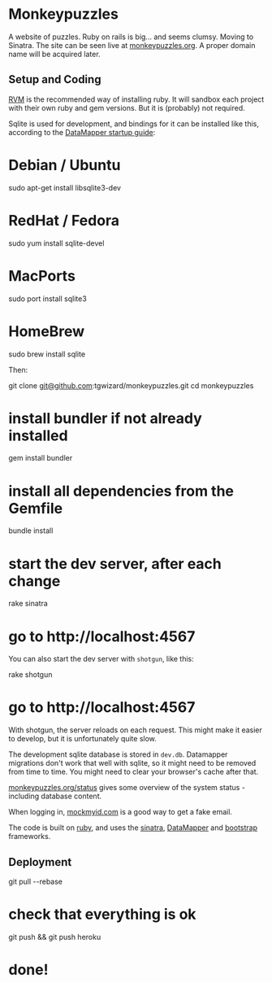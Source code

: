 # Monkeypuzzles

A website of puzzles. Ruby on rails is big... and seems clumsy. Moving to
Sinatra. The site can be seen live at
[monkeypuzzles.org](http://monkeypuzzles.org).  A proper
domain name will be acquired later.

## Setup and Coding

[RVM](https://rvm.io/) is the recommended way of installing ruby. It will
sandbox each project with their own ruby and gem versions. But it is (probably)
not required.

Sqlite is used for development, and bindings for it can be installed like this,
according to the [DataMapper startup
guide](http://datamapper.org/getting-started.html):

  # Debian / Ubuntu
  sudo apt-get install libsqlite3-dev

  # RedHat / Fedora
  sudo yum install sqlite-devel

  # MacPorts
  sudo port install sqlite3

  # HomeBrew
  sudo brew install sqlite

Then:

  git clone git@github.com:tgwizard/monkeypuzzles.git
  cd monkeypuzzles
  # install bundler if not already installed
  gem install bundler
  # install all dependencies from the Gemfile
  bundle install
  # start the dev server, after each change
  rake sinatra
  # go to http://localhost:4567

You can also start the dev server with `shotgun`, like this:

  rake shotgun
  # go to http://localhost:4567

With shotgun, the server reloads on each request. This might make it easier to
develop, but it is unfortunately quite slow.

The development sqlite database is stored in `dev.db`. Datamapper migrations
don't work that well with sqlite, so it might need to be removed from time to
time. You might need to clear your browser's cache after that.

[monkeypuzzles.org/status](http://monkeypuzzles.org/status) gives some overview
of the system status - including database content.

When logging in, [mockmyid.com](http://mockmyid.com) is a good way to get a
fake email.

The code is built on [ruby](http://www.ruby-lang.org/en/), and uses the
[sinatra](http://sinatrarb.com), [DataMapper](http://datamapper.org) and
[bootstrap](http://twitter.github.com/bootstrap) frameworks.

## Deployment

  git pull --rebase
  # check that everything is ok
  git push && git push heroku
  # done!
